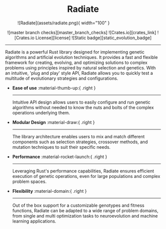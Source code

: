 #  

<center>
    <h1>Radiate</h1>
</center>
<figure markdown="span">
  ![Radiate](assets/radiate.png){ width="100" }
</figure>

<center>
![master branch checks][master_branch_checks] ![Crates.io][crates_link] ![Crates.io License][license] ![Static badge][static_evolution_badge]
</center>

[crates_link]: https://img.shields.io/crates/v/radiate
[master_branch_checks]: https://img.shields.io/github/check-runs/pkalivas/radiate/master
[license]: https://img.shields.io/crates/l/radiate
[static_evolution_badge]: https://img.shields.io/badge/evolution-genetics-default

___
Radiate is a powerful Rust library designed for implementing genetic algorithms and artificial evolution techniques. It
provides a fast and flexible framework for creating, evolving, and optimizing solutions to complex problems using principles
inspired by natural selection and genetics. With an intuitive, 'plug and play' style API, Radiate allows you to quickly test a multitude of evolutionary strategies and configurations.

<div class="grid cards" markdown>
    
-   **Ease of use** :material-thumb-up:{ .right }

    ---

    Intuitive API design allows users to easily configure and run genetic algorithms without needed to know the nuts and bolts of the complex operations underlying them.

-   **Modular Design** :material-draw:{ .right }

    ---

    The library architecture enables users to mix and match different components such as selection strategies, crossover methods, and mutation techniques to suit their specific needs.

-   **Performance** :material-rocket-launch:{ .right }

    ---

    Leveraging Rust's performance capabilities, Radiate ensures efficient execution of genetic operations, even for large populations and complex problem spaces. 

-   **Flexibility** :material-domain:{ .right }

    ---

    Out of the box support for a customizable genotypes and fitness functions, Radiate can be adapted to a wide range of problem domains, from single and multi optimization tasks to neuroevolution and machine learning applications.

</div>
